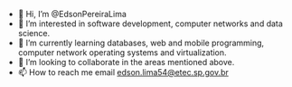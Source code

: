- 👋 Hi, I’m @EdsonPereiraLima
- 👀 I’m interested in software development, computer networks and data science.
- 🌱 I’m currently learning databases, web and mobile programming, computer network operating systems and virtualization.
- 💞️ I’m looking to collaborate in the areas mentioned above.
- 📫 How to reach me email edson.lima54@etec.sp.gov.br

<!---
EdsonPereiraLima/EdsonPereiraLima is a ✨ special ✨ repository because its `README.md` (this file) appears on your GitHub profile.
You can click the Preview link to take a look at your changes.
--->
